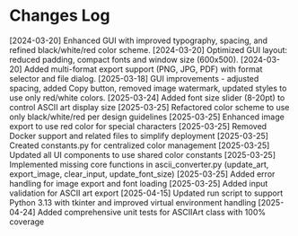 # Changes Log
[2024-03-20] Enhanced GUI with improved typography, spacing, and refined black/white/red color scheme.
[2024-03-20] Optimized GUI layout: reduced padding, compact fonts and window size (600x500).
[2024-03-20] Added multi-format export support (PNG, JPG, PDF) with format selector and file dialog.
[2025-03-18] GUI improvements - adjusted spacing, added Copy button, removed image watermark, updated styles to use only red/white colors.
[2025-03-24] Added font size slider (8-20pt) to control ASCII art display size
[2025-03-25] Refactored color scheme to use only black/white/red per design guidelines
[2025-03-25] Enhanced image export to use red color for special characters
[2025-03-25] Removed Docker support and related files to simplify deployment
[2025-03-25] Created constants.py for centralized color management
[2025-03-25] Updated all UI components to use shared color constants
[2025-03-25] Implemented missing core functions in ascii_converter.py (update_art, export_image, clear_input, update_font_size)
[2025-03-25] Added error handling for image export and font loading
[2025-03-25] Added input validation for ASCII art export
[2025-04-15] Updated run script to support Python 3.13 with tkinter and improved virtual environment handling
[2025-04-24] Added comprehensive unit tests for ASCIIArt class with 100% coverage